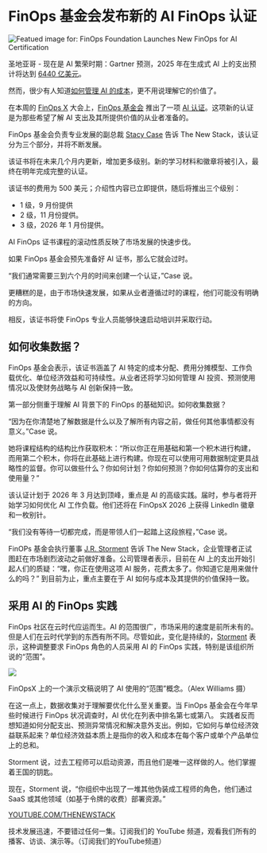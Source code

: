 # FinOps 基金会发布新的 AI FinOps 认证

![Featued image for: FinOps Foundation Launches New FinOps for AI Certification](https://cdn.thenewstack.io/media/2025/06/4f6a9c54-san-diego-2-1024x576.png)

圣地亚哥 - 现在是 AI 繁荣时期：Gartner 预测，2025 年在生成式 AI 上的支出预计将达到 [6440 亿美元](https://www.gartner.com/en/newsroom/press-releases/2025-03-31-gartner-forecasts-worldwide-genai-spending-to-reach-644-billion-in-2025)。

然而，很少有人知道[如何管理 AI 的成本](https://thenewstack.io/finops-and-ai-a-winning-strategy-for-cost-efficient-growth/)，更不用说理解它的价值了。

在本周的 [FinOps X](https://x.finops.org/) 大会上，[FinOps 基金会](https://www.finops.org/) 推出了一项 [AI 认证](https://learn.finops.org/)。这项新的认证是为那些希望了解 AI 支出及其所提供价值的从业者准备的。

FinOps 基金会负责专业发展的副总裁 [Stacy Case](https://www.linkedin.com/in/stacy-case/) 告诉 The New Stack，该认证分为三个部分，并将不断发展。

该证书将在未来几个月内更新，增加更多级别。新的学习材料和徽章将被引入，最终在明年完成完整的认证。

该证书的费用为 500 美元；介绍性内容已立即提供，随后将推出三个级别：

- 1 级，9 月份提供
- 2 级，11 月份提供。
- 3 级，2026 年 1 月份提供。

AI FinOps 证书课程的滚动性质反映了市场发展的快速步伐。

如果 FinOps 基金会预先准备好 AI 证书，那么它就会过时。

“我们通常需要三到六个月的时间来创建一个认证，”Case 说。

更糟糕的是，由于市场快速发展，如果从业者遵循过时的课程，他们可能没有明确的方向。

相反，该证书将使 FinOps 专业人员能够快速启动培训并采取行动。

## 如何收集数据？

FinOps 基金会表示，该证书涵盖了 AI 特定的成本分配、费用分摊模型、工作负载优化、单位经济效益和可持续性。从业者还将学习如何管理 AI 投资、预测使用情况以及使财务战略与 AI 创新保持一致。

第一部分侧重于理解 AI 背景下的 FinOps 的基础知识。如何收集数据？

“因为在你清楚地了解数据是什么以及了解所有内容之前，做任何其他事情都没有意义。”Case 说。

她将课程结构的结构比作获取积木：“所以你正在用基础和第一个积木进行构建，而用第二个积木，你将在此基础上进行构建。你现在可以使用可用数据制定更具战略性的监督。你可以做些什么？你如何计划？你如何预测？你如何估算你的支出和使用量？”

该认证计划于 2026 年 3 月达到顶峰，重点是 AI 的高级实践。届时，参与者将开始学习如何优化 AI 工作负载。他们还将在 FinOpsX 2026 上获得 LinkedIn 徽章和一枚别针。

“我们没有等待一切都完成，而是带领人们一起踏上这段旅程，”Case 说。

FinOPs 基金会执行董事 [J.R. Storment](https://www.linkedin.com/in/jrstorment/) 告诉 The New Stack，企业管理者正试图赶在市场剧烈波动之前做好准备。公司管理者表示，目前在 AI 上的支出开始引起人们的质疑：“嘿，你正在使用这项 AI 服务，花费太多了。你知道它是用来做什么的吗？”
到目前为止，重点主要在于 AI 如何与成本及其提供的价值保持一致。

## 采用 AI 的 FinOps 实践

FinOps 社区在云时代应运而生。AI 的范围很广，市场采用的速度是前所未有的。但是人们在云时代学到的东西有所不同。尽管如此，变化是持续的，[Storment](https://www.linkedin.com/in/jrstorment/) 表示，这种调整要求 FinOps 角色的人员采用 AI 的 FinOps 实践，特别是该组织所说的“范围”。

![](https://cdn.thenewstack.io/media/2025/06/673dc1dd-screenshot-2025-06-03-at-2.54.01%E2%80%AFpm-1024x589.png)

FinOpsX 上的一个演示文稿说明了 AI 使用的“范围”概念。（Alex Williams 摄）

在这一点上，数据收集对于理解要优化什么至关重要。当 FinOps 基金会在今年早些时候进行 FinOps 状况调查时，AI 优化在列表中排名第七或第八。
实践者反而想知道如何分配支出、预测异常情况和解决意外支出。例如，它如何与单位经济效益联系起来？单位经济效益本质上是指你的收入和成本在每个客户或单个产品单位上的总和。

Storment 说，过去工程师可以启动资源，而且他们是唯一这样做的人。他们掌握着王国的钥匙。

现在，Storment 说，“你组织中出现了一堆其他伪装成工程师的角色，他们通过 SaaS 或其他领域（如基于令牌的收费）部署资源。”

[YOUTUBE.COM/THENEWSTACK](https://youtube.com/thenewstack?sub_confirmation=1)

技术发展迅速，不要错过任何一集。订阅我们的 YouTube 频道，观看我们所有的播客、访谈、演示等。（订阅我们的YouTube频道）